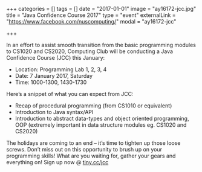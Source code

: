 +++
categories = []
tags = []
date = "2017-01-01"
image = "ay16172-jcc.jpg"
title = "Java Confidence Course 2017"
type = "event"
externalLink = "https://www.facebook.com/nuscomputing/"
modal = "ay16172-jcc"

+++

In an effort to assist smooth transition from the basic programming modules to CS1020 and CS2020, Computing Club will be conducting a Java Confidence Course (JCC) this January:

- Location: Programming Lab 1, 2, 3, 4
- Date: 7 January 2017, Saturday
- Time: 1000-1300, 1430-1730

Here’s a snippet of what you can expect from JCC: 
- Recap of procedural programming (from CS1010 or equivalent)
- Introduction to Java syntax/API
- Introduction to abstract data-types and object oriented programming, OOP (extremely important in data structure modules eg. CS1020 and CS2020)

The holidays are coming to an end – it’s time to tighten up those loose screws. Don’t miss out on this opportunity to brush up on your programming skills! What are you waiting for, gather your gears and everything on! Sign up now @ [tiny.cc/jcc](http://tiny.cc/jcc)
